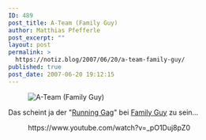 ```yaml
---
ID: 489
post_title: A-Team (Family Guy)
author: Matthias Pfefferle
post_excerpt: ""
layout: post
permalink: >
  https://notiz.blog/2007/06/20/a-team-family-guy/
published: true
post_date: 2007-06-20 19:12:15
---
```

<!-- wp:image {"align":"center"} -->
<figure class="wp-block-image aligncenter"><img src="https://notiz.blog/wp-content/uploads/2007/06/a-team_fg.jpg" alt="A-Team (Family Guy)" /></figure>
<!-- /wp:image -->

<!-- wp:paragraph -->
<p>Das scheint ja der "<a href="http://www.google.de/search?q=family+guy+a-team">Running Gag</a>" bei <a href="http://www.familyguy.com/">Family Guy</a> zu sein...</p>
<!-- /wp:paragraph -->

<!-- wp:more -->
<!--more-->
<!-- /wp:more -->

<!-- wp:core-embed/youtube {"url":"https://www.youtube.com/watch?v=_pO1Duj8pZ0","align":"wide","type":"video","providerNameSlug":"youtube"} -->
<figure class="wp-block-embed-youtube wp-block-embed alignwide is-type-video is-provider-youtube">
	https://www.youtube.com/watch?v=_pO1Duj8pZ0
</figure>
<!-- /wp:core-embed/youtube -->